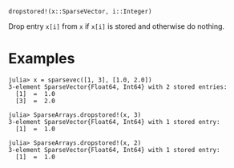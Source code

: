 ```
dropstored!(x::SparseVector, i::Integer)
```

Drop entry `x[i]` from `x` if `x[i]` is stored and otherwise do nothing.

# Examples

```jldoctest
julia> x = sparsevec([1, 3], [1.0, 2.0])
3-element SparseVector{Float64, Int64} with 2 stored entries:
  [1]  =  1.0
  [3]  =  2.0

julia> SparseArrays.dropstored!(x, 3)
3-element SparseVector{Float64, Int64} with 1 stored entry:
  [1]  =  1.0

julia> SparseArrays.dropstored!(x, 2)
3-element SparseVector{Float64, Int64} with 1 stored entry:
  [1]  =  1.0
```
